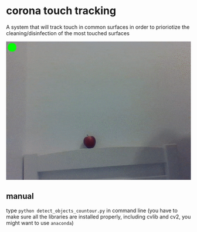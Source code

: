 # corona touch tracking
A system that will track touch in common surfaces in order to prioriotize the cleaning/disinfection of the most touched surfaces

![](example_demo_lite.gif)

## manual
type `python detect_objects_countour.py` in command line 
(you have to make sure all the libraries are installed properly, including cvlib and cv2, you might want to use `anaconda`)
